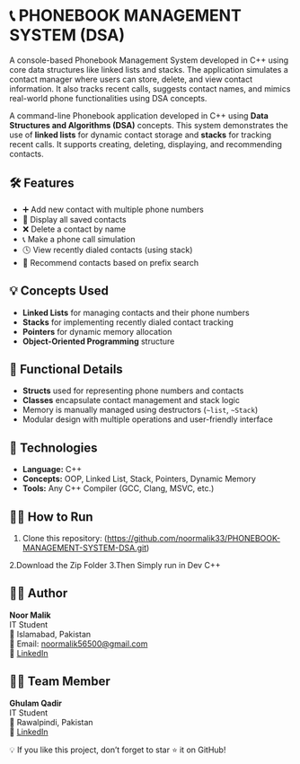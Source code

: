 # 📞 PHONEBOOK MANAGEMENT SYSTEM (DSA)

A console-based Phonebook Management System developed in C++ using core data structures like linked lists and stacks. The application simulates a contact manager where users can store, delete, and view contact information. It also tracks recent calls, suggests contact names, and mimics real-world phone functionalities using DSA concepts.

A command-line Phonebook application developed in C++ using **Data Structures and Algorithms (DSA)** concepts. This system demonstrates the use of **linked lists** for dynamic contact storage and **stacks** for tracking recent calls. It supports creating, deleting, displaying, and recommending contacts.

## 🛠 Features

- ➕ Add new contact with multiple phone numbers
- 📃 Display all saved contacts
- ❌ Delete a contact by name
- 📞 Make a phone call simulation
- 🕓 View recently dialed contacts (using stack)
- 🤖 Recommend contacts based on prefix search

## 💡 Concepts Used

- **Linked Lists** for managing contacts and their phone numbers
- **Stacks** for implementing recently dialed contact tracking
- **Pointers** for dynamic memory allocation
- **Object-Oriented Programming** structure

## 🧪 Functional Details

- **Structs** used for representing phone numbers and contacts
- **Classes** encapsulate contact management and stack logic
- Memory is manually managed using destructors (`~list`, `~Stack`)
- Modular design with multiple operations and user-friendly interface

## 🔧 Technologies

- **Language:** C++
- **Concepts:** OOP, Linked List, Stack, Pointers, Dynamic Memory
- **Tools:** Any C++ Compiler (GCC, Clang, MSVC, etc.)

## 👨‍💻 How to Run

1. Clone this repository:
(https://github.com/noormalik33/PHONEBOOK-MANAGEMENT-SYSTEM-DSA.git)

2.Download the Zip Folder
3.Then Simply run in Dev C++

## 👩‍💻 Author
**Noor Malik**  
IT Student  
📍 Islamabad, Pakistan  
📧 Email: noormalik56500@gmail.com  
🔗 [LinkedIn](https://www.linkedin.com/in/noormalik56500/)


## 👩‍💻 Team Member
 **Ghulam Qadir**  
 IT Student  
📍 Rawalpindi, Pakistan  
📧 [LinkedIn](https://www.linkedin.com/in/ghulam-qadir-07a982365/)


💡 If you like this project, don’t forget to star ⭐ it on GitHub!
